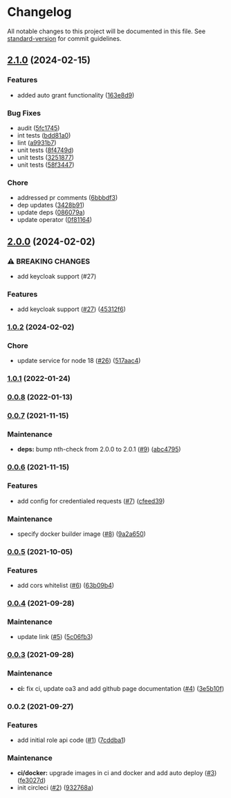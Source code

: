 # Changelog

All notable changes to this project will be documented in this file. See [standard-version](https://github.com/conventional-changelog/standard-version) for commit guidelines.

## [2.1.0](https://github.com/mojaloop/role-assignment-service/compare/v2.0.0...v2.1.0) (2024-02-15)


### Features

* added auto grant functionality ([163e8d9](https://github.com/mojaloop/role-assignment-service/commit/163e8d95ca1958c4efc7647de287d35b0b40e199))


### Bug Fixes

* audit ([5fc1745](https://github.com/mojaloop/role-assignment-service/commit/5fc1745170256291d2ff47cacc6c20d277c973c5))
* int tests ([bdd81a0](https://github.com/mojaloop/role-assignment-service/commit/bdd81a0664f95aad244b654266bf6f1ef5009e9c))
* lint ([a9931b7](https://github.com/mojaloop/role-assignment-service/commit/a9931b708e15429088a4cbb7c8db96e7f4d150b7))
* unit tests ([8f4749d](https://github.com/mojaloop/role-assignment-service/commit/8f4749d7f782bdcdfb26effb3cf904787036b9e8))
* unit tests ([3251877](https://github.com/mojaloop/role-assignment-service/commit/3251877bc19cb4ed8bcc121e744c7df513ae0a4c))
* unit tests ([58f3447](https://github.com/mojaloop/role-assignment-service/commit/58f34471b68adea950fa4f1f0b6f1a05722ddc6c))


### Chore

* addressed pr comments ([6bbbdf3](https://github.com/mojaloop/role-assignment-service/commit/6bbbdf3956bbaae7940910da4ae6e96e15631249))
* dep updates ([3428b91](https://github.com/mojaloop/role-assignment-service/commit/3428b91452536f3b43cb73bc4e7fa6f96a6590e2))
* update deps ([086079a](https://github.com/mojaloop/role-assignment-service/commit/086079aeca31d1c13bae66d1444422b86bb93ed3))
* update operator ([0f81164](https://github.com/mojaloop/role-assignment-service/commit/0f81164e93da9dfd0fa3107dd6e77234ae881c32))

## [2.0.0](https://github.com/mojaloop/role-assignment-service/compare/v1.0.2...v2.0.0) (2024-02-02)


### ⚠ BREAKING CHANGES

* add keycloak support (#27)

### Features

* add keycloak support ([#27](https://github.com/mojaloop/role-assignment-service/issues/27)) ([45312f6](https://github.com/mojaloop/role-assignment-service/commit/45312f64342e73d1bf10c0f30b6e28dc99164191))

### [1.0.2](https://github.com/mojaloop/role-assignment-service/compare/v1.0.1...v1.0.2) (2024-02-02)


### Chore

* update service for node 18 ([#26](https://github.com/mojaloop/role-assignment-service/issues/26)) ([517aac4](https://github.com/mojaloop/role-assignment-service/commit/517aac46c1b427e2a990440c9c17ee4b3b268321))

### [1.0.1](https://github.com/mojaloop/role-assignment-service/compare/v0.0.8...v1.0.1) (2022-01-24)

### [0.0.8](https://github.com/mojaloop/role-assignment-service/compare/v0.0.7...v0.0.8) (2022-01-13)

### [0.0.7](https://github.com/mojaloop/role-assignment-service/compare/v0.0.6...v0.0.7) (2021-11-15)


### Maintenance

* **deps:** bump nth-check from 2.0.0 to 2.0.1 ([#9](https://github.com/mojaloop/role-assignment-service/issues/9)) ([abc4795](https://github.com/mojaloop/role-assignment-service/commit/abc4795b3132fade994d03df8014769cb45265aa))

### [0.0.6](https://github.com/mojaloop/role-assignment-service/compare/v0.0.5...v0.0.6) (2021-11-15)


### Features

* add config for credentialed requests ([#7](https://github.com/mojaloop/role-assignment-service/issues/7)) ([cfeed39](https://github.com/mojaloop/role-assignment-service/commit/cfeed39693eb0cd91124cf0cf831c5732f026142))


### Maintenance

* specify docker builder image ([#8](https://github.com/mojaloop/role-assignment-service/issues/8)) ([9a2a650](https://github.com/mojaloop/role-assignment-service/commit/9a2a65010e0151d63c1e8c0e35298fdc3c838490))

### [0.0.5](https://github.com/mojaloop/role-assignment-service/compare/v0.0.4...v0.0.5) (2021-10-05)


### Features

* add cors whitelist ([#6](https://github.com/mojaloop/role-assignment-service/issues/6)) ([63b09b4](https://github.com/mojaloop/role-assignment-service/commit/63b09b4f112aaf98e31580e43d6eb96fd1a9400d))

### [0.0.4](https://github.com/mojaloop/role-assignment-service/compare/v0.0.3...v0.0.4) (2021-09-28)


### Maintenance

* update link ([#5](https://github.com/mojaloop/role-assignment-service/issues/5)) ([5c06fb3](https://github.com/mojaloop/role-assignment-service/commit/5c06fb3b9d19f40d893ab582c3aad95eca76c529))

### [0.0.3](https://github.com/mojaloop/role-assignment-service/compare/v0.0.2...v0.0.3) (2021-09-28)


### Maintenance

* **ci:** fix ci, update oa3 and add github page documentation ([#4](https://github.com/mojaloop/role-assignment-service/issues/4)) ([3e5b10f](https://github.com/mojaloop/role-assignment-service/commit/3e5b10f8f757e6ed29a4e1b20710611abba3c2a5))

### 0.0.2 (2021-09-27)


### Features

* add initial role api code ([#1](https://github.com/mojaloop/role-assignment-service/issues/1)) ([7cddba1](https://github.com/mojaloop/role-assignment-service/commit/7cddba1d3bbba390fbff1483b046dbfd9211c87b))


### Maintenance

* **ci/docker:** upgrade images in ci and docker and add auto deploy ([#3](https://github.com/mojaloop/role-assignment-service/issues/3)) ([fe3027d](https://github.com/mojaloop/role-assignment-service/commit/fe3027d68095cd5f8273979641ee74dab703de27))
* init circleci ([#2](https://github.com/mojaloop/role-assignment-service/issues/2)) ([932768a](https://github.com/mojaloop/role-assignment-service/commit/932768aae28c00fc017a873576953edce63708e5))
